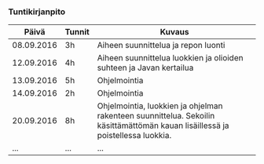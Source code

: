 ### Tuntikirjanpito
Päivä | Tunnit | Kuvaus
--------------- | ----- | ------
08.09.2016 | 3h | Aiheen suunnittelua ja repon luonti
12.09.2016 |4h | Aiheen suunnittelua luokkien ja olioiden suhteen ja Javan kertailua 
13.09.2016 |5h | Ohjelmointia
14.09.2016 |2h | Ohjelmointia
20.09.2016 |8h | Ohjelmointia, luokkien ja ohjelman rakenteen suunnittelua. Sekoilin käsittämättömän kauan lisäillessä ja poistellessa luokkia.
... | ... | ...
